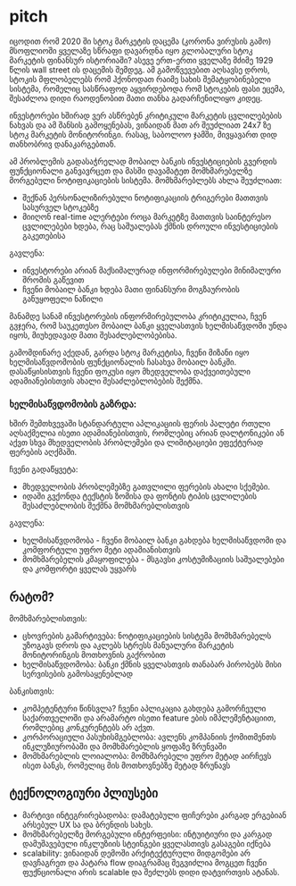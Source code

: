 # pitch

იცოდით რომ 2020 ში სტოკ მარკეტის დაცემა (კორონა ვირუსის გამო) მსოფლიოში ყველაზე სწრაფი
დავარდნა იყო გლობალური სტოკ მარკეტის ფინანსურ ისტორიაში? ასევე ერთ-ერთი ყველაზე მძიმე 1929 წლის
wall street ის დაცემის შემდეგ. ამ გამოწვევებით აღსავსე დროს, სტოკის მფლობელებს რომ 
ჰქონოდათ რაიმე სახის შემატყობინებელი სისტემა, რომელიც სასწრაფოდ აყვირდებოდა რომ სტოკების ფასი ეცემა,
შესაძლოა დიდი რაოდენობით მათი თანხა გადარჩენილიყო კიდეც.

ინვესტორები ხშირად ვერ ასწრებენ კრიტიკული მარკეტის ცვლილებების ნახვას და ამ შანსის გამოყენებას,
ვინაიდან მათ არ შეუძლიათ 24x7 ზე სტოკ მარკეტის მონიტორინგი. რასაც, საბოლოო ჯამში, მივყავართ
დიდ თანხობრივ დანაკარგებთან.

ამ პრობლემის გადასაჭრელად მობაილ ბანკის ინვესტიციების გვერდის ფუნქციონალი განვავრცეთ და მასში დავამატეთ
მომხმარებელზე მორგებული ნოტიფიკაციების სისტემა. მომხმარებლებს ახლა შეუძლიათ:
* შექნან პერსონალიზირებული ნოტიფიკაციის ტრიგერები მათთვის სასურველ სტოკებზე
* მიიღონ real-time ალერტები როცა მარკეტზე მათთვის საინტერესო ცვლილებები ხდება, რაც
  საშუალებას ქმნის დროული ინვესტიციების გაკეთებისა

გავლენა:
* ინვესტორები არიან მაქსიმალურად ინფორმირებულები მინიმალური შრომის გაწევით
* ჩვენი მობაილ ბანკი ხდება მათი ფინანსური მოგზაურობის განუყოფელი ნაწილი

მანამდე სანამ ინვესტორების ინფორმირებულობა კრიტიკულია, ჩვენ გვჯერა, რომ საუკეთესო
მობაილ ბანკი ყველასთვის ხელმისაწვდომი უნდა იყოს, მიუხედავად მათი შესაძლებლობებისა.

გამომდინარე აქედან, გარდა სტოკ მარკეტისა, ჩვენი მიზანი იყო ხელმისაწვდომობის ფუნქციონალის
ჩასახვა მობაილ ბანკში. დასაწყისისთვის ჩვენი ფოკუსი იყო მხედველობა დაქვეითებული ადამიანებისთვის
ახალი შესაძლებლობების შექმნა.

### ხელმისაწვდომობის გაზრდა:

ხშირ შემთხვევაში სტანდარტული აპლიკაციის ფერის პალეტი რთული აღსაქმელია ისეთი ადამიანებისთვის,
რომლებიც არიან დალტონიკები ან აქვთ სხვა მხედველობის პრობლემები და ლიმიტაციები ეფექტურად ფერების
აღქმაში.

ჩვენი გადაწყვეტა:
* მხედველობის პრობლემებზე გათვლილი ფერების ახალი სქემები.
* იდაში გვქონდა ტექსტის ზომისა და ფონტის ტიპის ცვლილების შესაძლებლობის შექმნა მომხმარებლისთვის

გავლენა:
* ხელმისაწვდომობა - ჩვენი მობაილ ბანკი გახდება ხელმისაწვდომი და კომფორტული უფრო მეტი ადამიანისთვის
* მომხმარებელის კმაყოფილება - მსგავსი კოსტუმიზაციის საშუალებები და კომფორტი ყველას უყვარს

## რატომ?

მომხმარებლისთვის:
* ცხოვრების გამარტივება: ნოტიფიკაციების სისტემა მომხმარებელს უზოგავს დროს და აკლებს სტრესს
  მანუალური მარკეტის მონიტორინგის მოთხოვნის გაქრობით
* ხელმისაწვდომობა: ბანკი ქმნის ყველასთვის თანაბარ პირობებს მისი სერვისების გამოსაყენებლად

ბანკისთვის:
* კომპეტენტური წინსვლა? ჩვენი აპლიკაცია გახდება გამორჩეული საქართველოში და არამარტო ისეთი feature ების
  იმპლემენტაციით, რომლებიც კონკურენტებს არ აქვთ.
* კორპორაციული პასუხისმგებლობა: ავლენს კომპანიის ქომითმენთს ინკლუზიურობაში და მომხმარებლის ყოფაზე
  ზრუნვაში
* მომხმარებლის ლოიალობა: მომხმარებელი უფრო მეტად აირჩევს ისეთ ბანკს, რომელიც მის მოთხოვნებზე მეტად ზრუნავს

## ტექნოლოგიური პლიუსები
* მარტივი ინტეგრირებადობა: დამატებული ფიჩერები კარგად ერგებიან არსებულ UX სა და ბრენდის სახეს.
* მომხმარებელზე მორგებული ინტერფეისი: ინტუიტიური და კარგად დამუშავებული ინკლუზიის სტეინგები ყველასთივს გასაგები იქნება
* scalability: ვინაიდან დემოში არქიტექტურული მიდგომები არ დავჩაგრეთ და პატარა flow დიაგრამაც შეგვიძლია მოგცეთ
  ჩვენი ფუქნციონალი არის scalable და შეძლებს დიდი დატვირთვის ატანას.